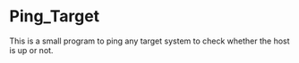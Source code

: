 # Ping_Target
This is a small program to ping any target system to check whether the host is up or not.
